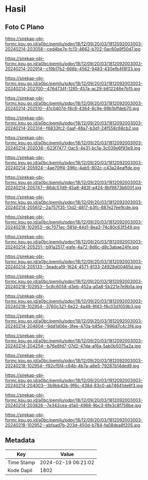 # Hasil

## Foto C Plano

https://sirekap-obj-formc.kpu.go.id/a0bc/pemilu/pdpr/18/12/09/20/03/1812092003003-20240214-203058--ced4be7e-fc13-4662-b702-0ac60a9f50d7.jpg

https://sirekap-obj-formc.kpu.go.id/a0bc/pemilu/pdpr/18/12/09/20/03/1812092003003-20240214-202914--c19b17b2-666b-4562-9483-430efb4f8f33.jpg

https://sirekap-obj-formc.kpu.go.id/a0bc/pemilu/pdpr/18/12/09/20/03/1812092003003-20240214-202700--476d734f-1285-457a-ac29-b812246e7b15.jpg

https://sirekap-obj-formc.kpu.go.id/a0bc/pemilu/pdpr/18/12/09/20/03/1812092003003-20240214-202510--41c0407d-f8c6-4364-8c9e-99b1bffdeb70.jpg

https://sirekap-obj-formc.kpu.go.id/a0bc/pemilu/pdpr/18/12/09/20/03/1812092003003-20240214-202314--f6833fc2-0aaf-48a7-b3d1-24f558c68cb2.jpg

https://sirekap-obj-formc.kpu.go.id/a0bc/pemilu/pdpr/18/12/09/20/03/1812092003003-20240214-202038--623f7477-0ac5-4e31-bc1a-3c039e6f93e9.jpg

https://sirekap-obj-formc.kpu.go.id/a0bc/pemilu/pdpr/18/12/09/20/03/1812092003003-20240214-205924--4ae70ff4-396c-4ab5-802c-c43a24eaffde.jpg

https://sirekap-obj-formc.kpu.go.id/a0bc/pemilu/pdpr/18/12/09/20/03/1812092003003-20240214-205747--86dc57d9-45a8-463f-a424-8bf9873b600f.jpg

https://sirekap-obj-formc.kpu.go.id/a0bc/pemilu/pdpr/18/12/09/20/03/1812092003003-20240214-205612--2a757f35-13d2-4817-b3fc-887e27ee9cde.jpg

https://sirekap-obj-formc.kpu.go.id/a0bc/pemilu/pdpr/18/12/09/20/03/1812092003003-20240218-102953--dc7071ec-581d-44d1-8ea3-74c80c63f549.jpg

https://sirekap-obj-formc.kpu.go.id/a0bc/pemilu/pdpr/18/12/09/20/03/1812092003003-20240214-205251--b91a2517-eafe-4a72-8d6c-d8c3abae24fe.jpg

https://sirekap-obj-formc.kpu.go.id/a0bc/pemilu/pdpr/18/12/09/20/03/1812092003003-20240214-205133--3eadca19-1624-4571-8133-24928d00465d.jpg

https://sirekap-obj-formc.kpu.go.id/a0bc/pemilu/pdpr/18/12/09/20/03/1812092003003-20240218-102953--5c8c6058-d3eb-452a-a0a8-5b221e7e9b0a.jpg

https://sirekap-obj-formc.kpu.go.id/a0bc/pemilu/pdpr/18/12/09/20/03/1812092003003-20240218-102954--3760c321-6e22-4a48-9f43-f8c03d1059b3.jpg

https://sirekap-obj-formc.kpu.go.id/a0bc/pemilu/pdpr/18/12/09/20/03/1812092003003-20240214-204604--9dd1d06e-3fee-470a-b85e-7996d7c4c3f4.jpg

https://sirekap-obj-formc.kpu.go.id/a0bc/pemilu/pdpr/18/12/09/20/03/1812092003003-20240214-204254--b76e8fd7-07d2-47da-af6a-5ab0b5075a2a.jpg

https://sirekap-obj-formc.kpu.go.id/a0bc/pemilu/pdpr/18/12/09/20/03/1812092003003-20240218-102954--f92cf5f4-c64b-4b7a-a8e5-79287b14ded9.jpg

https://sirekap-obj-formc.kpu.go.id/a0bc/pemilu/pdpr/18/12/09/20/03/1812092003003-20240214-204003--3b9bb42b-9f6c-438d-83c0-ab74641de6f3.jpg

https://sirekap-obj-formc.kpu.go.id/a0bc/pemilu/pdpr/18/12/09/20/03/1812092003003-20240214-203826--7e342cea-d1a0-4968-9bc3-6fe3c8f756be.jpg

https://sirekap-obj-formc.kpu.go.id/a0bc/pemilu/pdpr/18/12/09/20/03/1812092003003-20240218-102952--abfaad7b-203d-450d-b784-fa08dea8f205.jpg


## Metadata

| Key        | Value               |
| ---------- | ------------------- |
| Time Stamp | 2024-02-19 06:21:02 |
| Kode Dapil | 1802                |



